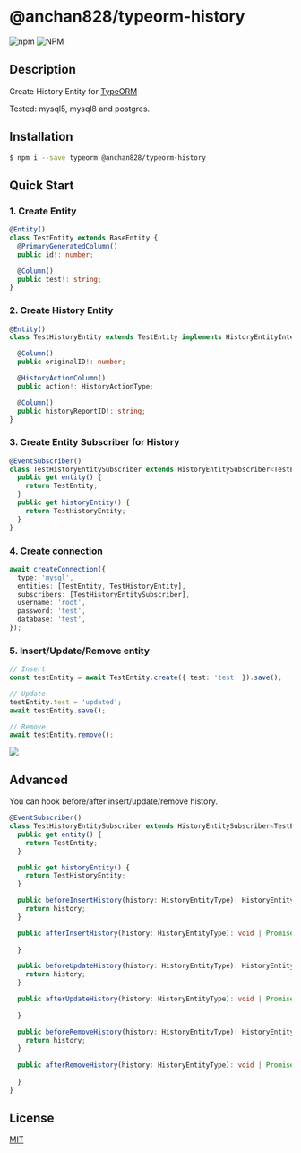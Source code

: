 # @anchan828/typeorm-history

![npm](https://img.shields.io/npm/v/@anchan828/typeorm-history.svg)
![NPM](https://img.shields.io/npm/l/@anchan828/typeorm-history.svg)

## Description

Create History Entity for [TypeORM](http://typeorm.io)

Tested: mysql5, mysql8 and postgres.

## Installation

```bash
$ npm i --save typeorm @anchan828/typeorm-history
```

## Quick Start

### 1. Create Entity

```ts
@Entity()
class TestEntity extends BaseEntity {
  @PrimaryGeneratedColumn()
  public id!: number;

  @Column()
  public test!: string;
}
```

### 2. Create History Entity

```ts
@Entity()
class TestHistoryEntity extends TestEntity implements HistoryEntityInterface {

  @Column()
  public originalID!: number;

  @HistoryActionColumn()
  public action!: HistoryActionType;

  @Column()
  public historyReportID!: string;
}
```

### 3. Create Entity Subscriber for History

```ts
@EventSubscriber()
class TestHistoryEntitySubscriber extends HistoryEntitySubscriber<TestEntity, TestHistoryEntity> {
  public get entity() {
    return TestEntity;
  }
  public get historyEntity() {
    return TestHistoryEntity;
  }
}
```

### 4. Create connection

```ts
await createConnection({
  type: 'mysql',
  entities: [TestEntity, TestHistoryEntity],
  subscribers: [TestHistoryEntitySubscriber],
  username: 'root',
  password: 'test',
  database: 'test',
});
```


### 5. Insert/Update/Remove entity

```ts
// Insert
const testEntity = await TestEntity.create({ test: 'test' }).save();

// Update
testEntity.test = 'updated';
await testEntity.save();

// Remove
await testEntity.remove();

```

![](https://i.gyazo.com/14df4832443c22a72042e20a84a5aa57.png)

## Advanced

You can hook before/after insert/update/remove history.

```ts
@EventSubscriber()
class TestHistoryEntitySubscriber extends HistoryEntitySubscriber<TestEntity, TestHistoryEntity> {
  public get entity() {
    return TestEntity;
  }

  public get historyEntity() {
    return TestHistoryEntity;
  }

  public beforeInsertHistory(history: HistoryEntityType): HistoryEntityType | Promise<HistoryEntityType> {
    return history;
  }

  public afterInsertHistory(history: HistoryEntityType): void | Promise<void> {
    
  }

  public beforeUpdateHistory(history: HistoryEntityType): HistoryEntityType | Promise<HistoryEntityType> {
    return history;
  }

  public afterUpdateHistory(history: HistoryEntityType): void | Promise<void> {
    
  }

  public beforeRemoveHistory(history: HistoryEntityType): HistoryEntityType | Promise<HistoryEntityType> {
    return history;
  }
  
  public afterRemoveHistory(history: HistoryEntityType): void | Promise<void> {
    
  }
}
```

## License

[MIT](LICENSE)